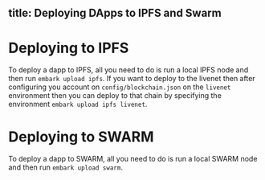 title: Deploying DApps to IPFS and Swarm
---

Deploying to IPFS
=================

To deploy a dapp to IPFS, all you need to do is run a local IPFS node and then run ``embark upload ipfs``. If you want to deploy to the livenet then after configuring you account on ``config/blockchain.json`` on the ``livenet`` environment then you can deploy to that chain by specifying the environment ``embark upload ipfs livenet``.

Deploying to SWARM
==================

To deploy a dapp to SWARM, all you need to do is run a local SWARM node and then run ``embark upload swarm``.

